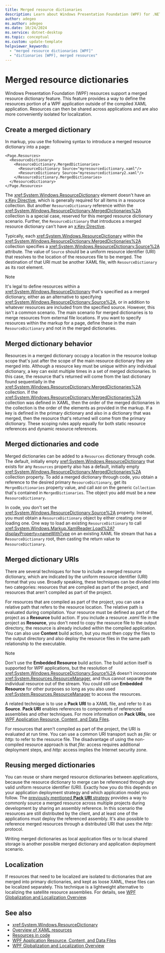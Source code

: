 ```yaml
---
title: Merged resource dictionaries
description: Learn about Windows Presentation Foundation (WPF) for .NET merged resource dictionaries. Define and reference XAML resources outside of a WPF application.
author: adegeo
ms.author: adegeo
ms.date: 10/24/2024
ms.service: dotnet-desktop
ms.topic: conceptual
ms.custom: update-template
helpviewer_keywords: 
  - "merged resource dictionaries [WPF]"
  - "dictionaries [WPF], merged resources"
---
```


# Merged resource dictionaries

Windows Presentation Foundation (WPF) resources support a merged resource dictionary feature. This feature provides a way to define the resources portion of a WPF application outside of the compiled XAML application. Resources can then be shared across applications and are also more conveniently isolated for localization.

## Create a merged dictionary

In markup, you use the following syntax to introduce a merged resource dictionary into a page:

```xaml
<Page.Resources>
  <ResourceDictionary>
    <ResourceDictionary.MergedDictionaries>
      <ResourceDictionary Source="myresourcedictionary.xaml"/>
      <ResourceDictionary Source="myresourcedictionary2.xaml"/>
    </ResourceDictionary.MergedDictionaries>
  </ResourceDictionary>
</Page.Resources>
```

The <xref:System.Windows.ResourceDictionary> element doesn't have an [x:Key Directive](../../../xaml-services/xkey-directive.md), which is generally required for all items in a resource collection. But another `ResourceDictionary` reference within the <xref:System.Windows.ResourceDictionary.MergedDictionaries%2A> collection is a special case, reserved for this merged resource dictionary scenario. Further, the `ResourceDictionary` that introduces a merged resource dictionary can't have an [x:Key Directive](../../../xaml-services/xkey-directive.md).

Typically, each <xref:System.Windows.ResourceDictionary> within the <xref:System.Windows.ResourceDictionary.MergedDictionaries%2A> collection specifies a <xref:System.Windows.ResourceDictionary.Source%2A> attribute. The value of `Source` should be a uniform resource identifier (URI) that resolves to the location of the resources file to be merged. The destination of that URI must be another XAML file, with `ResourceDictionary` as its root element.

> [!NOTE]
> It's legal to define resources within a <xref:System.Windows.ResourceDictionary> that's specified as a merged dictionary, either as an alternative to specifying <xref:System.Windows.ResourceDictionary.Source%2A>, or in addition to whatever resources are included from the specified source. However, this isn't a common scenario. The main scenario for merged dictionaries is to merge resources from external file locations. If you want to specify resources within the markup for a page, define these in the main `ResourceDictionary` and not in the merged dictionaries.

## Merged dictionary behavior

Resources in a merged dictionary occupy a location in the resource lookup scope that's just after the scope of the main resource dictionary they are merged into. Although a resource key must be unique within any individual dictionary, a key can exist multiple times in a set of merged dictionaries. In this case, the resource that's returned will come from the last dictionary found sequentially in the <xref:System.Windows.ResourceDictionary.MergedDictionaries%2A> collection. If the <xref:System.Windows.ResourceDictionary.MergedDictionaries%2A> collection was defined in XAML, then the order of the merged dictionaries in the collection is the order of the elements as provided in the markup. If a key is defined in the primary dictionary and also in a dictionary that was merged, then the resource that's returned will come from the primary dictionary. These scoping rules apply equally for both static resource references and dynamic resource references.

## Merged dictionaries and code

Merged dictionaries can be added to a `Resources` dictionary through code. The default, initially empty <xref:System.Windows.ResourceDictionary> that exists for any `Resources` property also has a default, initially empty <xref:System.Windows.ResourceDictionary.MergedDictionaries%2A> collection property. To add a merged dictionary through code, you obtain a reference to the desired primary `ResourceDictionary`, get its `MergedDictionaries` property value, and call `Add` on the generic `Collection` that's contained in `MergedDictionaries`. The object you add must be a new `ResourceDictionary`.

In code, you don't set the <xref:System.Windows.ResourceDictionary.Source%2A> property. Instead, you must obtain a `ResourceDictionary` object by either creating one or loading one. One way to load an existing `ResourceDictionary` to call <xref:System.Windows.Markup.XamlReader.Load%2A?displayProperty=nameWithType> on an existing XAML file stream that has a `ResourceDictionary` root, then casting the return value to `ResourceDictionary`.

## Merged dictionary URIs

There are several techniques for how to include a merged resource dictionary, which are indicated by the uniform resource identifier (URI) format that you use. Broadly speaking, these techniques can be divided into two categories: resources that are compiled as part of the project, and resources that aren't compiled as part of the project.

For resources that are compiled as part of the project, you can use a relative path that refers to the resource location. The relative path is evaluated during compilation. Your resource must be defined as part of the project as a **Resource** build action. If you include a resource _.xaml_ file in the project as **Resource**, you don't need to copy the resource file to the output directory, the resource is already included within the compiled application. You can also use **Content** build action, but you must then copy the files to the output directory and also deploy the resource files in the same path relationship to the executable.

> [!NOTE]
> Don't use the **Embedded Resource** build action. The build action itself is supported for WPF applications, but the resolution of <xref:System.Windows.ResourceDictionary.Source%2A> doesn't incorporate <xref:System.Resources.ResourceManager>, and thus cannot separate the individual resource out of the stream. You could still use **Embedded Resource** for other purposes so long as you also used <xref:System.Resources.ResourceManager> to access the resources.

<a name="packuri"></a>

A related technique is to use a **Pack URI** to a XAML file, and refer to it as **Source**. **Pack URI** enables references to components of referenced assemblies and other techniques. For more information on **Pack URIs**, see [WPF Application Resource, Content, and Data Files](../../../framework/wpf/app-development/wpf-application-resource-content-and-data-files.md).

For resources that aren't compiled as part of the project, the URI is evaluated at run time. You can use a common URI transport such as _file:_ or _http:_ to refer to the resource file. The disadvantage of using the non-compiled resource approach is that _file:_ access requires additional deployment steps, and _http:_ access implies the Internet security zone.

## Reusing merged dictionaries

You can reuse or share merged resource dictionaries between applications, because the resource dictionary to merge can be referenced through any valid uniform resource identifier (URI). Exactly how you do this depends on your application deployment strategy and which application model you follow. The [previously mentioned **Pack URI** strategy](#packuri) provides a way to commonly source a merged resource across multiple projects during development by sharing an assembly reference. In this scenario the resources are still distributed by the client, and at least one of the applications must deploy the referenced assembly. It's also possible to reference merged resources through a distributed URI that uses the _http:_ protocol.

Writing merged dictionaries as local application files or to local shared storage is another possible merged dictionary and application deployment scenario.

## Localization

If resources that need to be localized are isolated to dictionaries that are merged into primary dictionaries, and kept as loose XAML, these files can be localized separately. This technique is a lightweight alternative to localizing the satellite resource assemblies. For details, see [WPF Globalization and Localization Overview](../../../framework/wpf/advanced/wpf-globalization-and-localization-overview.md).

## See also

- <xref:System.Windows.ResourceDictionary>
- [Overview of XAML resources](xaml-resources-overview.md)
- [Resources in code](xaml-resources-and-code.md)
- [WPF Application Resource, Content, and Data Files](../../../framework/wpf/app-development/wpf-application-resource-content-and-data-files.md)
- [WPF Globalization and Localization Overview](../../../framework/wpf/advanced/wpf-globalization-and-localization-overview.md)
